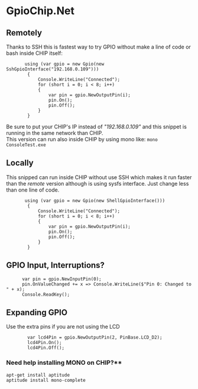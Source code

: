 # GpioChip.Net

## Remotely

Thanks to SSH this is fastest way to try GPIO without make a line of code or bash inside CHIP itself:

           using (var gpio = new Gpio(new SshGpioInterface("192.168.0.109")))
            {
                Console.WriteLine("Connected");
                for (short i = 0; i < 8; i++)
                {
                    var pin = gpio.NewOutputPin(i);
                    pin.On();
                    pin.Off();
                }
            }

Be sure to put your CHIP's IP instead of *"192.168.0.109"* and this snippet is running in the same network than CHIP.            
This version can run also inside CHIP by using mono like: `mono ConsoleTest.exe`


## Locally

This snipped can run inside CHIP without use SSH which makes it run faster than the _remote_ version although is using sysfs interface. Just change less than one line of code.

           using (var gpio = new Gpio(new ShellGpioInterface()))
            {
                Console.WriteLine("Connected");
                for (short i = 0; i < 8; i++)
                {
                    var pin = gpio.NewOutputPin(i);
                    pin.On();
                    pin.Off();
                }
            }
            

## GPIO Input, Interruptions?

		  var pin = gpio.NewInputPin(0);
		  pin.OnValueChanged += x => Console.WriteLine($"Pin 0: Changed to " + x);
		  Console.ReadKey();


## Expanding GPIO

Use the extra pins if you are not using the LCD

		    var lcd4Pin = gpio.NewOutputPin(2, PinBase.LCD_D2);
		    lcd4Pin.On();
		    lcd4Pin.Off();


### Need help installing MONO on CHIP?**

    apt-get install aptitude
    aptitude install mono-complete

